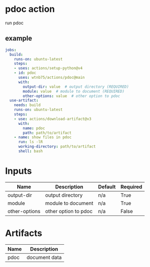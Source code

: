 # pdoc action

run pdoc


## example

```yaml
jobs:
  build:
    runs-on: ubuntu-latest
    steps:
    - uses: actions/setup-python@v4
    - id: pdoc
      uses: wtnb75/actions/pdoc@main
      with:
        output-dir: value  # output directory (REQUIRED)
        module: value  # module to document (REQUIRED)
        other-options: value  # other option to pdoc
  use-artifact:
    needs: build
    runs-on: ubuntu-latest
    steps:
    - use: actions/download-artifact@v3
      with:
        name: pdoc
        path: path/to/artifact
    - name: show files in pdoc
      run: ls -lR
      working-directory: path/to/artifact
      shell: bash
```

# Inputs

| Name | Description | Default | Required |
|------|-------------|---------|----------|
| output-dir | output directory | n/a | True |
| module | module to document | n/a | True |
| other-options | other option to pdoc | n/a | False |

# Artifacts

| Name | Description |
|------|-------------|
| pdoc | document data |
